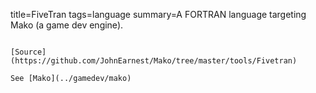 title=FiveTran
tags=language
summary=A FORTRAN language targeting Mako (a game dev engine).
~~~~~~

[Source](https://github.com/JohnEarnest/Mako/tree/master/tools/Fivetran)

See [Mako](../gamedev/mako)

